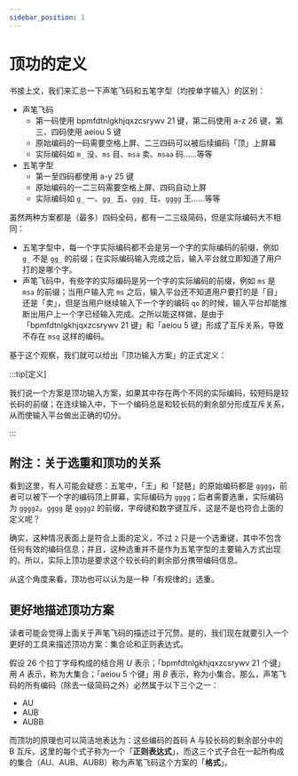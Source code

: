 ```yaml
---
sidebar_position: 1
---
```


# 顶功的定义

书接上文，我们来汇总一下声笔飞码和五笔字型（均按单字输入）的区别：

- 声笔飞码
  - 第一码使用 bpmfdtnlgkhjqxzcsrywv 21 键，第二码使用 a-z 26 键，第三、四码使用 aeiou 5 键
  - 原始编码的一码需要空格上屏、二三四码可以被后续编码「顶」上屏幕
  - 实际编码如 `m_` 没、`ms` 目、`msa` 卖、`msaa` 码……等等
- 五笔字型
  - 第一至四码都使用 a-y 25 键
  - 原始编码的一二三码需要空格上屏、四码自动上屏
  - 实际编码如 `g_` 一、`gg_` 五、`ggg_` 玨、`gggg` 王……等等

虽然两种方案都是（最多）四码全码，都有一二三级简码，但是实际编码大不相同：

- 五笔字型中，每一个字实际编码都不会是另一个字的实际编码的前缀，例如 `g_` 不是 `gg_` 的前缀；在实际编码输入完成之后，输入平台就立即知道了用户打的是哪个字。
- 声笔飞码中，有些字的实际编码是另一个字的实际编码的前缀，例如 `ms` 是 `msa` 的前缀；当用户输入完 `ms` 之后，输入平台还不知道用户要打的是「目」还是「卖」，但是当用户继续输入下一个字的编码 `qo` 的时候，输入平台却能推断出用户上一个字已经输入完成。之所以能这样做，是由于「bpmfdtnlgkhjqxzcsrywv 21 键」和「aeiou 5 键」形成了互斥关系，导致不存在 `msq` 这样的编码。

基于这个观察，我们就可以给出「顶功输入方案」的正式定义：

:::tip[定义]

我们说一个方案是顶功输入方案，如果其中存在两个不同的实际编码，较短码是较长码的前缀；在连续输入中，下一个编码总是和较长码的剩余部分形成互斥关系，从而使输入平台做出正确的切分。

:::

## 附注：关于选重和顶功的关系

看到这里，有人可能会疑惑：五笔中，「王」和「琵琶」的原始编码都是 `gggg`，前者可以被下一个字的编码顶上屏幕，实际编码为 `gggg`；后者需要选重，实际编码为 `gggg2`。`gggg` 是 `gggg2` 的前缀，字母键和数字键互斥，这是不是也符合上面的定义呢？

确实，这种情况表面上是符合上面的定义，不过 `2` 只是一个选重键，其中不包含任何有效的编码信息；并且，这种选重并不是作为五笔字型的主要输入方式出现的。所以，实际上顶功是要求这个较长码的剩余部分携带编码信息。

从这个角度来看，顶功也可以认为是一种「有规律的」选重。

## 更好地描述顶功方案

读者可能会觉得上面关于声笔飞码的描述过于冗赘。是的，我们现在就要引入一个更好的工具来描述顶功方案：集合论和正则表达式。

假设 26 个拉丁字母构成的结合用 $U$ 表示；「bpmfdtnlgkhjqxzcsrywv 21 个键」用 $A$ 表示，称为大集合；「aeiou 5 个键」用 $B$ 表示，称为小集合。那么，声笔飞码的所有编码（除去一级简码之外）必然属于以下三个之一：

- AU
- AUB
- AUBB

而顶功的原理也可以简洁地表达为：这些编码的首码 A 与较长码的剩余部分中的 B 互斥。这里的每个式子称为一个「**正则表达式**」，而这三个式子合在一起所构成的集合（AU、AUB、AUBB）称为声笔飞码这个方案的「**格式**」。
